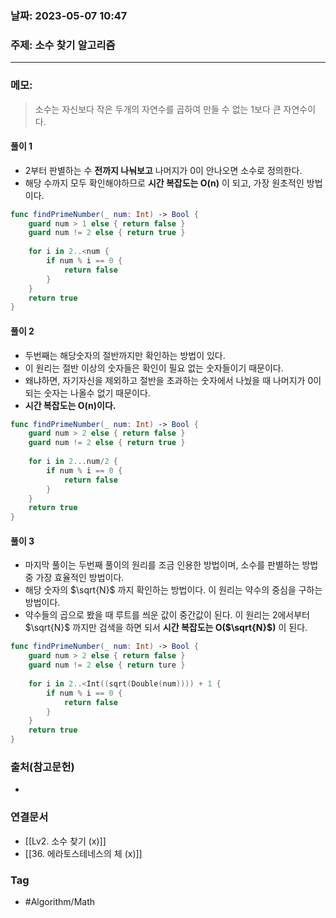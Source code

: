 ### 날짜: 2023-05-07 10:47

### 주제:  소수 찾기 알고리즘 
---
### 메모: 
> 소수는 자신보다 작은 두개의 자연수를 곱하여 만들 수 없는 1보다 큰 자연수이다. 
#### 풀이 1
- 2부터 판별하는 수 **전까지 나눠보고** 나머지가 0이 안나오면 소수로 정의한다. 
- 해당 수까지 모두 확인해야하므로 **시간 복잡도는 O(n)** 이 되고, 가장 원초적인 방법이다. 
~~~ swift 
func findPrimeNumber(_ num: Int) -> Bool { 
	guard num > 1 else { return false }
	guard num != 2 else { return true }
	
	for i in 2..<num { 
		if num % i == 0 { 
			return false 
		}
	}
	return true
}
~~~
#### 풀이 2
- 두번째는 해당숫자의 절반까지만 확인하는 방법이 있다. 
- 이 원리는 절반 이상의 숫자들은 확인이 필요 없는 숫자들이기 때문이다. 
- 왜냐하면, 자기자신을 제외하고 절반을  초과하는 숫자에서 나눴을 때 나머지가 0이 되는 숫자는 나올수 없기 때문이다. 
- **시간 복잡도는 O(n)이다.**
~~~ swift
func findPrimeNumber(_ num: Int) -> Bool { 
	guard num > 2 else { return false }
	guard num != 2 else { return true }
	
	for i in 2...num/2 { 
		if num % i == 0 { 
			return false 
		}
	} 
	return true
}
~~~
#### 풀이 3
- 마지막 풀이는 두번째 풀이의 원리를 조금 인용한 방법이며, 소수를 판별하는 방법 중 가장 효율적인 방법이다. 
- 해당 숫자의 $\sqrt{N}$ 까지 확인하는 방법이다. 이 원리는 약수의 중심을 구하는 방법이다.
- 약수들의 곱으로 봤을 때 루트를 씌운 값이 중간값이 된다. 이 원리는 2에서부터 $\sqrt{N}$ 까지만 검색을 하면 되서 **시간 복잡도는 O($\sqrt{N}$)** 이 된다.
~~~ swift 
func findPrimeNumber(_ num: Int) -> Bool { 
	guard num > 2 else { return false }
	guard num != 2 else { return ture }
	
	for i in 2..<Int((sqrt(Double(num)))) + 1 { 
		if num % i == 0 { 
			return false 
		}
	}
	return true
}
~~~

### 출처(참고문헌) 
- 

### 연결문서 
- [[Lv2. 소수 찾기 (x)]]
- [[36. 에라토스테네스의 체 (x)]]

### Tag
- #Algorithm/Math 